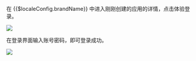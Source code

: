 <IntegrationDetailCard :title="`体验登录`">

在 {{$localeConfig.brandName}} 中进入刚刚创建的应用的详情，点击体验登录。

![](~@imagesZhCn/integration/strapi/3-1.png)

在登录界面输入账号密码，即可登录成功。

![](~@imagesZhCn/integration/strapi/3-2.png)

</IntegrationDetailCard>
